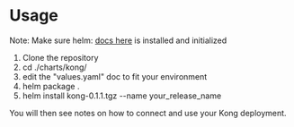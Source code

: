 Usage
==========

Note: Make sure helm: [docs here](https://docs.helm.sh/using_helm/#quickstart-guide)
is installed and initialized

1. Clone the repository
2. cd ./charts/kong/
3. edit the "values.yaml" doc to fit your environment
3. helm package .
4. helm install kong-0.1.1.tgz --name your_release_name

You will then see notes on how to connect and use your Kong deployment.

